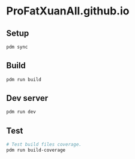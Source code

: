 # ProFatXuanAll.github.io

## Setup

```sh
pdm sync
```

## Build

```sh
pdm run build
```

## Dev server

```sh
pdm run dev
```

## Test

```sh
# Test build files coverage.
pdm run build-coverage
```

